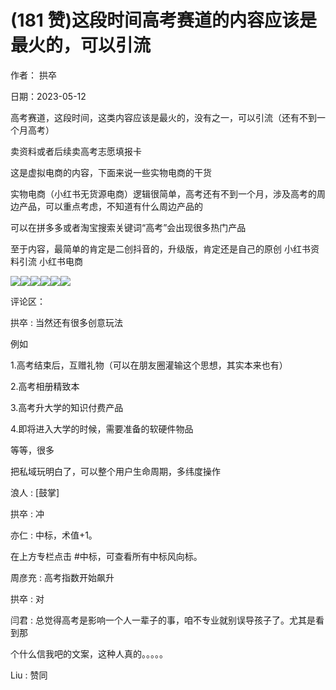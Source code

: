 
# (181 赞)这段时间高考赛道的内容应该是最火的，可以引流

作者：  拱卒

日期：2023-05-12

高考赛道，这段时间，这类内容应该是最火的，没有之一，可以引流（还有不到一个月高考）

卖资料或者后续卖高考志愿填报卡

这是虚拟电商的内容，下面来说一些实物电商的干货

实物电商（小红书无货源电商）逻辑很简单，高考还有不到一个月，涉及高考的周边产品，可以重点考虑，不知道有什么周边产品的

可以在拼多多或者淘宝搜索关键词“高考”会出现很多热门产品

至于内容，最简单的肯定是二创抖音的，升级版，肯定还是自己的原创  小红书资料引流  小红书电商

![](img/gaokao-xiangguan_0401.png)![](img/gaokao-xiangguan_0406.png)![](img/gaokao-xiangguan_0411.png)![](img/gaokao-xiangguan_0416.png)![](img/gaokao-xiangguan_0421.png)![](img/gaokao-xiangguan_0426.png)

评论区：

拱卒 : 当然还有很多创意玩法

例如

1.高考结束后，互赠礼物（可以在朋友圈灌输这个思想，其实本来也有）

2.高考相册精致本

3.高考升大学的知识付费产品

4.即将进入大学的时候，需要准备的软硬件物品

等等，很多

把私域玩明白了，可以整个用户生命周期，多纬度操作

浪人 : [鼓掌]

拱卒 : 冲

亦仁 : 中标，术值+1。

在上方专栏点击 #中标，可查看所有中标风向标。

周彦充 : 高考指数开始飙升

拱卒 : 对

闫君 : 总觉得高考是影响一个人一辈子的事，咱不专业就别误导孩子了。尤其是看到那

个什么信我吧的文案，这种人真的。。。。。

Liu : 赞同
